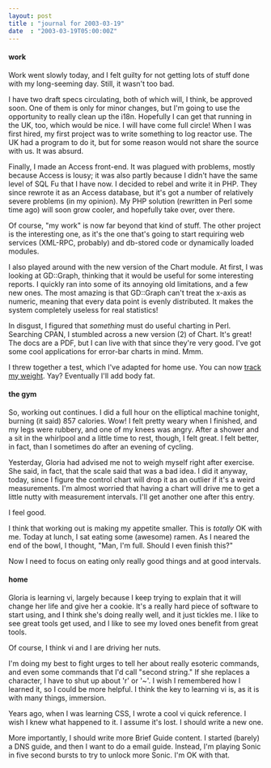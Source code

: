 ```yaml
---
layout: post
title : "journal for 2003-03-19"
date  : "2003-03-19T05:00:00Z"
---
```

<h4>work</h4>Work went slowly today, and I felt guilty for not getting lots of stuff done with my long-seeming day.  Still, it wasn't too bad.

I have two draft specs circulating, both of which will, I think, be approved soon.  One of them is only for minor changes, but I'm going to use the opportunity to really clean up the i18n.  Hopefully I can get that running in the UK, too, which would be nice.  I will have come full circle!  When I was first hired, my first project was to write something to log reactor use.  The UK had a program to do it, but for some reason would not share the source with us.  It was absurd.

Finally, I made an Access front-end.  It was plagued with problems, mostly because Access is lousy; it was also partly because I didn't have the same level of SQL Fu that I have now.  I decided to rebel and write it in PHP.  They since rewrote it as an Access database, but it's got a number of relatively severe problems (in my opinion).  My PHP solution (rewritten in Perl some time ago) will soon grow cooler, and hopefully take over, over there.

Of course, "my work" is now far beyond that kind of stuff.  The other project is the interesting one, as it's the one that's going to start requiring web services (XML-RPC, probably) and db-stored code or dynamically loaded modules.

I also played around with the new version of the Chart module.  At first, I was looking at GD::Graph, thinking that it would be useful for some interesting reports.  I quickly ran into some of its annoying old limitations, and a few new ones.  The most amazing is that GD::Graph can't treat the x-axis as numeric, meaning that every data point is evenly distributed.  It makes the system completely useless for real statistics!

In disgust, I figured that <em>something</em> must do useful charting in Perl. Searching CPAN, I stumbled across a new version (2) of Chart.  It's great!  The docs are a PDF, but I can live with that since they're very good.  I've got some cool applications for error-bar charts in mind.  Mmm.

I threw together a test, which I've adapted for home use.  You can now <a href='/weight'>track my weight</a>.  Yay?  Eventually I'll add body fat.<h4>the gym</h4>So, working out continues.  I did a full hour on the elliptical machine tonight, burning (it said) 857 calories.  Wow!  I felt pretty weary when I finished, and my legs were rubbery, and one of my knees was angry.  After a shower and a sit in the whirlpool and a little time to rest, though, I felt great.  I felt better, in fact, than I sometimes do after an evening of cycling.

Yesterday, Gloria had advised me not to weigh myself right after exercise.  She said, in fact, that the scale said that was a bad idea.  I did it anyway, today, since I figure the control chart will drop it as an outlier if it's a weird measurements.  I'm almost worried that having a chart will drive me to get a little nutty with measurement intervals.  I'll get another one after this entry.

I feel good.

I think that working out is making my appetite smaller.  This is <em>totally</em> OK with me.  Today at lunch, I sat eating some (awesome) ramen.  As I neared the end of the bowl, I thought, "Man, I'm full.  Should I even finish this?"

Now I need to focus on eating only really good things and at good intervals.<h4>home</h4>Gloria is learning vi, largely because I keep trying to explain that it will change her life and give her a cookie.  It's a really hard piece of software to start using, and I think she's doing really well, and it just tickles me.  I like to see great tools get used, and I like to see my loved ones benefit from great tools.

Of course, I think vi and I are driving her nuts.

I'm doing my best to fight urges to tell her about really esoteric commands, and even some commands that I'd call "second string."  If she replaces a character, I have to shut up about 'r' or '~'.  I wish I remembered how I learned it, so I could be more helpful.  I think the key to learning vi is, as it is with many things, immersion.

Years ago, when I was learning CSS, I wrote a cool vi quick reference.  I wish I knew what happened to it.  I assume it's lost.  I should write a new one.

More importantly, I should write more Brief Guide content.  I started (barely) a DNS guide, and then I want to do a email guide.  Instead, I'm playing Sonic in five second bursts to try to unlock more Sonic.  I'm OK with that.

